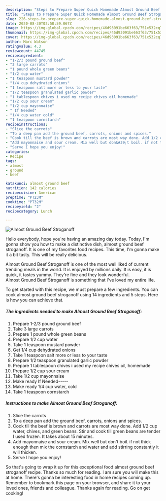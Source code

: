```yaml
---
description: "Steps to Prepare Super Quick Homemade Almost Ground Beef Stroganoff"
title: "Steps to Prepare Super Quick Homemade Almost Ground Beef Stroganoff"
slug: 226-steps-to-prepare-super-quick-homemade-almost-ground-beef-stroganoff
date: 2020-08-30T02:50:59.067Z
image: https://img-global.cpcdn.com/recipes/46d93091be663f63/751x532cq70/almost-ground-beef-stroganoff-recipe-main-photo.jpg
thumbnail: https://img-global.cpcdn.com/recipes/46d93091be663f63/751x532cq70/almost-ground-beef-stroganoff-recipe-main-photo.jpg
cover: https://img-global.cpcdn.com/recipes/46d93091be663f63/751x532cq70/almost-ground-beef-stroganoff-recipe-main-photo.jpg
author: Marc Watson
ratingvalue: 4.3
reviewcount: 44745
recipeingredient:
- "1-2/3 pound ground beef"
- "3 large carrots"
- "1 pound whole green beans"
- "1/2 cup water"
- "1 teaspoon mustard powder"
- "1/4 cup dehydrated onions"
- "1 teaspoon salt more or less to your taste"
- "1/2 teaspoon granulated garlic powder"
- "1 tablespoon chives i used my recipe chives oil homemade"
- "1/2 cup sour cream"
- "1/2 cup mayonnaise"
- " If Needed"
- "1/4 cup water cold"
- "1 teaspoon cornstarch"
recipeinstructions:
- "Slice the carrots"
- "To a deep pan add the ground beef, carrots, onions and spices."
- "Cook till the beef is brown and carrots are most way done. Add 1/2 cup water, chives, and green beans. Stir and cook till green beans are tender I used frozen. It takes about 15 minutes."
- "Add mayonnaise and sour cream. Mix well but don&#39;t boil. if not thick enough then mix the cornstarch and water and add stirring constantly it will thicken."
- "Serve I hope you enjoy!"
categories:
- Recipe
tags:
- almost
- ground
- beef

katakunci: almost ground beef 
nutrition: 142 calories
recipecuisine: American
preptime: "PT23M"
cooktime: "PT32M"
recipeyield: "2"
recipecategory: Lunch

---
```



![Almost Ground Beef Stroganoff](https://img-global.cpcdn.com/recipes/46d93091be663f63/751x532cq70/almost-ground-beef-stroganoff-recipe-main-photo.jpg)

Hello everybody, hope you're having an amazing day today. Today, I'm gonna show you how to make a distinctive dish, almost ground beef stroganoff. It is one of my favorites food recipes. This time, I'm gonna make it a bit tasty. This will be really delicious.

Almost Ground Beef Stroganoff is one of the most well liked of current trending meals in the world. It is enjoyed by millions daily. It is easy, it is quick, it tastes yummy. They're fine and they look wonderful. Almost Ground Beef Stroganoff is something that I've loved my entire life.




To get started with this recipe, we must prepare a few ingredients. You can cook almost ground beef stroganoff using 14 ingredients and 5 steps. Here is how you can achieve that.

<!--inarticleads1-->

##### The ingredients needed to make Almost Ground Beef Stroganoff:

1. Prepare 1-2/3 pound ground beef
1. Take 3 large carrots
1. Prepare 1 pound whole green beans
1. Prepare 1/2 cup water
1. Take 1 teaspoon mustard powder
1. Get 1/4 cup dehydrated onions
1. Take 1 teaspoon salt more or less to your taste
1. Prepare 1/2 teaspoon granulated garlic powder
1. Prepare 1 tablespoon chives i used my recipe chives oil, homemade
1. Prepare 1/2 cup sour cream
1. Take 1/2 cup mayonnaise
1. Make ready  If Needed-----
1. Make ready 1/4 cup water, cold
1. Take 1 teaspoon cornstarch




<!--inarticleads2-->

##### Instructions to make Almost Ground Beef Stroganoff:

1. Slice the carrots
1. To a deep pan add the ground beef, carrots, onions and spices.
1. Cook till the beef is brown and carrots are most way done. Add 1/2 cup water, chives, and green beans. Stir and cook till green beans are tender I used frozen. It takes about 15 minutes.
1. Add mayonnaise and sour cream. Mix well but don&#39;t boil. if not thick enough then mix the cornstarch and water and add stirring constantly it will thicken.
1. Serve I hope you enjoy!




So that's going to wrap it up for this exceptional food almost ground beef stroganoff recipe. Thanks so much for reading. I am sure you will make this at home. There's gonna be interesting food in home recipes coming up. Remember to bookmark this page on your browser, and share it to your loved ones, friends and colleague. Thanks again for reading. Go on get cooking!
